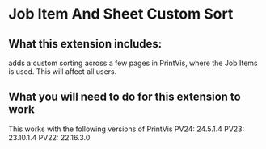 # Job Item And Sheet Custom Sort


## What this extension includes:

adds a custom sorting across a few pages in PrintVis, where the Job Items is used.
This will affect all users.

## What you will need to do for this extension to work

This works with the following versions of PrintVis
PV24: 24.5.1.4 
PV23: 23.10.1.4	
PV22: 22.16.3.0 